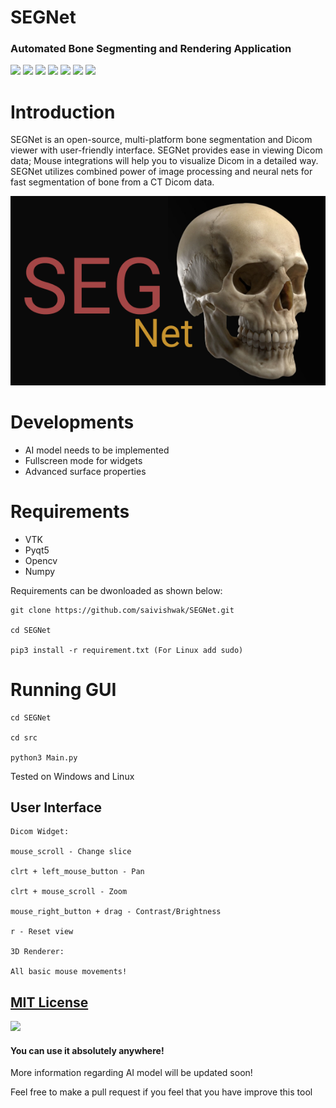 # SEGNet
### Automated Bone Segmenting and Rendering Application
![](https://img.shields.io/github/issues/saivishwak/SEGNet)
![](https://img.shields.io/github/forks/saivishwak/SEGNet)
![](https://img.shields.io/github/stars/saivishwak/SEGNet)
![](https://img.shields.io/badge/Python-3-blue)
![](https://img.shields.io/github/license/saivishwak/SEGNet)
![](https://img.shields.io/github/last-commit/saivishwak/SEGNet)
![](https://img.shields.io/badge/platform-Windows%20%7C%20Linux-blue)


# Introduction
SEGNet is an open-source, multi-platform bone segmentation and Dicom viewer with user-friendly interface. SEGNet provides ease in viewing Dicom data; Mouse integrations will help you to visualize Dicom in a detailed way. SEGNet utilizes combined power of image processing and neural nets for fast segmentation of bone from a CT Dicom data.

![Splash](./Images/splash.png)

# Developments

- AI model needs to be implemented
- Fullscreen mode for widgets
- Advanced surface properties

# Requirements
- VTK
- Pyqt5
- Opencv
- Numpy

Requirements can be dwonloaded as shown below:
    
    git clone https://github.com/saivishwak/SEGNet.git 
    
    cd SEGNet
    
    pip3 install -r requirement.txt (For Linux add sudo)

# Running GUI

    cd SEGNet

    cd src

    python3 Main.py

Tested on Windows and Linux

## User Interface

    Dicom Widget:
    
    mouse_scroll - Change slice
    
    clrt + left_mouse_button - Pan

    clrt + mouse_scroll - Zoom

    mouse_right_button + drag - Contrast/Brightness

    r - Reset view

    3D Renderer:

    All basic mouse movements!

## [MIT License](https://raw.githubusercontent.com/saivishwak/SEGNet/master/LICENSE)
<img src ="https://img.shields.io/badge/Important-notice-red" />
<h4>You can use it absolutely anywhere!</h4>

More information regarding AI model will be updated soon!

Feel free to make a pull request if you feel that you have improve this tool
